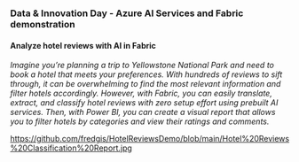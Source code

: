 ### Data & Innovation Day - Azure AI Services and Fabric demonstration

#### Analyze hotel reviews with AI in Fabric

*Imagine you’re planning a trip to Yellowstone National Park and need to book a hotel that meets your preferences. With hundreds of reviews to sift through, it can be overwhelming to find the most relevant information and filter hotels accordingly. 
However, with Fabric, you can easily translate, extract, and classify hotel reviews with zero setup effort using prebuilt AI services. Then, with Power BI, you can create a visual report that allows you to filter hotels by categories and view their ratings and comments.*

https://github.com/fredgis/HotelReviewsDemo/blob/main/Hotel%20Reviews%20Classification%20Report.jpg
